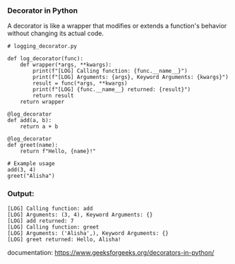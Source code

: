  ### Decorator in Python
A decorator is like a wrapper that modifies or extends a function's behavior without changing its actual code.



```Example
# logging_decorator.py

def log_decorator(func):
    def wrapper(*args, **kwargs):
        print(f"[LOG] Calling function: {func.__name__}")
        print(f"[LOG] Arguments: {args}, Keyword Arguments: {kwargs}")
        result = func(*args, **kwargs)
        print(f"[LOG] {func.__name__} returned: {result}")
        return result
    return wrapper

@log_decorator
def add(a, b):
    return a + b

@log_decorator
def greet(name):
    return f"Hello, {name}!"

# Example usage
add(3, 4)
greet("Alisha")
```

### Output:

```
[LOG] Calling function: add
[LOG] Arguments: (3, 4), Keyword Arguments: {}
[LOG] add returned: 7
[LOG] Calling function: greet
[LOG] Arguments: ('Alisha',), Keyword Arguments: {}
[LOG] greet returned: Hello, Alisha!
```



documentation:
https://www.geeksforgeeks.org/decorators-in-python/
